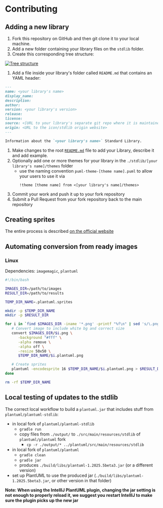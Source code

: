 # Contributing

## Adding a new library

1. Fork this repository on GitHub and then git clone it to your local machine.
1. Add a new folder containing your library files on the `stdlib` folder.
1. Create this corresponding tree structure: <br>

[![Tree structure](https://img.plantuml.biz/plantuml/svg/bL71QW8n4BqB_iDKXEh1XDwtGQ4UsqElfIpHZ1X8Dc5c5hhGZszsLr6g5o-JcSoRzrucQnPBSl01UJfvcjFhJETW6sbZMB6uu7ULDx0Wp8cz9Eg0KX8ufE2Gbdg4w6fdgYwr1AKWIzqpGsCZcjbqCYTTuu-DkIZKFV1Kg5maRjhU1C_2cRnS8tXFFWlNWvUKnQV6XgMkpYcCW2_-XfOH9C6Uq0h-jjcL0wwzcO5IZXYH__7rWgkXCyR-3IyN6tTdb5AF4NvS2CisFhURj_UjYkvySNUFfv4rDcxugZy0)](https://editor.plantuml.com/uml/bL71QW8n4BqB_iDKXEh1XDwtGQ4UsqElfIpHZ1X8Dc5c5hhGZszsLr6g5o-JcSoRzrucQnPBSl01UJfvcjFhJETW6sbZMB6uu7ULDx0Wp8cz9Eg0KX8ufE2Gbdg4w6fdgYwr1AKWIzqpGsCZcjbqCYTTuu-DkIZKFV1Kg5maRjhU1C_2cRnS8tXFFWlNWvUKnQV6XgMkpYcCW2_-XfOH9C6Uq0h-jjcL0wwzcO5IZXYH__7rWgkXCyR-3IyN6tTdb5AF4NvS2CisFhURj_UjYkvySNUFfv4rDcxugZy0)

1. Add a file inside your library's folder called `README.md` that contains an YAML header:
```md
---
name: <your library's name>
display_name: 
description: 
author: 
version: <your library's version>
release: 
license: 
source: <[URL to your library's separate git repo where it is maintained]>
origin: <URL to the icon/stdlib origin website>
---

Information about the `<your library's name>` Standard Library.
```
1. Make changes to the root [`README.md`](./README.md) file to add your Library, describe it and add example.
1. Optionally add one or more themes for your library in the `./stdlib/[your library's name]/themes` folder
   * use the naming convention `puml-theme-[theme name].puml` to allow your users to use it via
     ```plantuml
     !theme [theme name] from <[your library's name]/themes>
     ``` 
1. Commit your work and push it up to your fork repository
1. Submit a Pull Request from your fork repository back to the main repository

## Creating sprites

The entire process is described [on the official website](https://plantuml.com/sprite)

## Automating conversion from ready images

### Linux

Dependencies: `imagemagic`, `plantuml`

```sh
#!/bin/bash

IMAGES_DIR=/path/to/images
RESULT_DIR=/path/to/results

TEMP_DIR_NAME=.plantuml.sprites

mkdir -p $TEMP_DIR_NAME
mkdir -p $RESULT_DIR

for i in `find $IMAGES_DIR -iname '*.png' -printf "%f\n" | sed 's/\.png//g'`; do
   # Convert image to include white bg and correct size
   convert $IMAGES_DIR/$i.png \
      -background "#fff" \
      -alpha remove \
      -alpha off \
      -resize 50x50 \
      $TEMP_DIR_NAME/$i.plantuml.png

   # Create sprites
   plantuml -encodesprite 16 $TEMP_DIR_NAME/$i.plantuml.png > $RESULT_DIR/$i.plantuml
done

rm -rf $TEMP_DIR_NAME

```

## Local testing of updates to the stdlib

The correct local workflow to build a `plantuml.jar` that includes stuff from `plantuml/plantuml-stdlib`:

* in local fork of `plantuml/plantuml-stdlib`
  * `gradle run`
  * copy files from `./output/` to `./src/main/resources/stdlib` of `plantuml/plantuml` fork
    * `cp -r ./output/* ../plantuml/src/main/resources/stdlib`
* in local fork of `plantuml/plantuml`
  * `gradle clean`
  * `gradle jar`
  * produces `./build/libs/plantuml-1.2025.5beta3.jar` (or a different version)
* set up PlantUML to use the produced jar (`./build/libs/plantuml-1.2025.5beta3.jar`, or other version in that folder)

**Note: When using the IntellIJ PlantUML plugin, changing the jar setting is not enough to properly reload it, we suggest
you restart IntellIJ to make sure the plugin picks up the new jar**